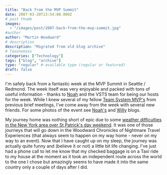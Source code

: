 ```yaml
---
title: "Back from the MVP Summit"
date: 2007-03-20T13:54:08.000Z
# post thumb
images:
  - "/images/post/2007-back-from-the-mvp-summit.jpg"
#author
author: "Martin Woodward"
# description
description: "Migrated from old blog archive"
# Taxonomies
categories: ["Technology"]
tags: ["blog", "archive"]
type: "regular" # available type (regular or featured)
draft: false
---
```


I'm safely back from a fantastic week at the MVP Summit in Seattle / Redmond.  The week itself was very enjoyable and packed with tons of useful information - thanks to [Noah](http://blogs.msdn.com/noahc/) and the VSTS team for being our hosts for the week.  While I knew several of my fellow [Team System MVP's](https://mvp.support.microsoft.com/communities/mvp.aspx?product=1&competency=Visual+Developer+-+Team+System) from previous brief meetings, I've come away from the week with several new friends.  For some photos of the event see [Noah's](http://blogs.msdn.com/noahc/archive/2007/03/14/team-system-mvps-on-campus.aspx) and [Willy](http://dotnet.org.za/willy/) blogs. 

My journey home was nothing short of epic due to some [weather difficulties in the New York area over St Patrick's day weekend](http://www.cnn.com/2007/TRAVEL/03/17/stranded.flights.ap/index.html).  It was one of those journeys that will go down in the Woodward Chronicles of Nightmare Travel Experiences (that always seem to happen on my way home - never on my way to an event).  Now that I have caught up on my sleep, the journey was actually quite funny and (believe it or not) a little bit life changing.  I've just had a phone call to let me know that my checked baggage is on a Taxi ride to my house at the moment as it took an independent route across the world to the one I chose but amazingly seems to have made it into the same country only a couple of days after I did.